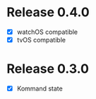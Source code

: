 # Release 0.4.0

- [x] watchOS compatible
- [x] tvOS compatible

# Release 0.3.0

- [x] Kommand state

